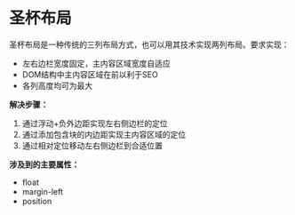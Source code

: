 # 圣杯布局

圣杯布局是一种传统的三列布局方式，也可以用其技术实现两列布局。要求实现：

 - 左右边栏宽度固定，主内容区域宽度自适应
 - DOM结构中主内容区域在前以利于SEO
 - 各列高度均可为最大

**解决步骤：**

 1. 通过浮动+负外边距实现左右侧边栏的定位
 2. 通过添加包含块的内边距实现主内容区域的定位
 3. 通过相对定位移动左右侧边栏到合适位置
 
**涉及到的主要属性：**

 - float
 - margin-left
 - position